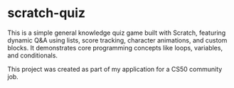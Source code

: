 # scratch-quiz
This is a simple general knowledge quiz game built with Scratch, featuring dynamic Q&A using lists, score tracking, character animations, and custom blocks. It demonstrates core programming concepts like loops, variables, and conditionals.

This project was created as part of my application for a CS50 community job.